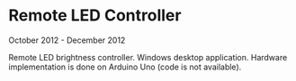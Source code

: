 # Remote LED Controller

October 2012 - December 2012

Remote LED brightness controller. Windows desktop application.
Hardware implementation is done on Arduino Uno (code is not available).
